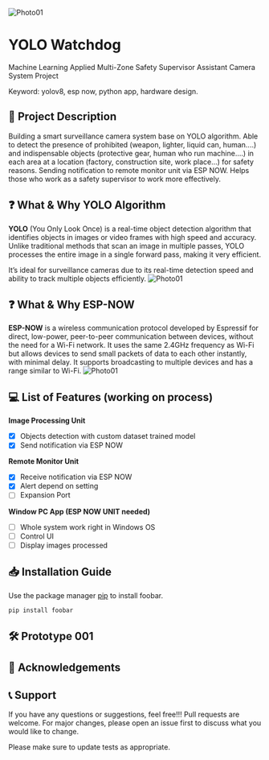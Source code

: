 ![Photo01](https://github.com/kysutrung/multi_zones_safety_assistant_camera/blob/main/mediaa/light_theme_banner.png)

# YOLO Watchdog

Machine Learning Applied Multi-Zone Safety Supervisor Assistant Camera System Project

Keyword: yolov8, esp now, python app, hardware design.

## 📑 Project Description

Building a smart surveillance camera system base on YOLO algorithm. Able to detect the presence of prohibited (weapon, lighter, liquid can, human....) and indispensable objects (protective gear, human who run machine....) in each area at a location (factory, construction site, work place...) for safety reasons. Sending notification to remote monitor unit via ESP NOW. Helps those who work as a safety supervisor to work more effectively.

## ❓ What & Why YOLO Algorithm
__YOLO__ (You Only Look Once) is a real-time object detection algorithm that identifies objects in images or video frames with high speed and accuracy. Unlike traditional methods that scan an image in multiple passes, YOLO processes the entire image in a single forward pass, making it very efficient.

It’s ideal for surveillance cameras due to its real-time detection speed and ability to track multiple objects efficiently.
![Photo01](https://github.com/kysutrung/multi_zones_safety_assistant_camera/blob/main/mediaa/light_theme_banner.png)

## ❓ What & Why ESP-NOW
__ESP-NOW__ is a wireless communication protocol developed by Espressif for direct, low-power, peer-to-peer communication between devices, without the need for a Wi-Fi network. It uses the same 2.4GHz frequency as Wi-Fi but allows devices to send small packets of data to each other instantly, with minimal delay. It supports broadcasting to multiple devices and has a range similar to Wi-Fi.
![Photo01](https://github.com/kysutrung/multi_zones_safety_assistant_camera/blob/main/mediaa/light_theme_banner.png)

## 💻 List of Features (working on process)
__Image Processing Unit__
- [x] Objects detection with custom dataset trained model
- [x] Send notification via ESP NOW

__Remote Monitor Unit__
- [x] Receive notification via ESP NOW
- [x] Alert depend on setting
- [ ] Expansion Port

__Window PC App (ESP NOW UNIT needed)__
- [ ] Whole system work right in Windows OS
- [ ] Control UI
- [ ] Display images processed

## 📥 Installation Guide
Use the package manager [pip](https://pip.pypa.io/en/stable/) to install foobar.

```bash
pip install foobar
```

## 🛠️ Prototype 001

## 👏 Acknowledgements

## 📞 Support
If you have any questions or suggestions, feel free!!!
Pull requests are welcome. For major changes, please open an issue first to discuss what you would like to change.

Please make sure to update tests as appropriate.
